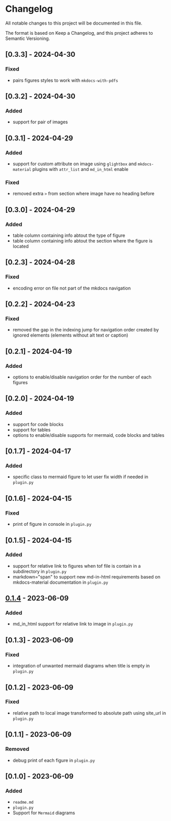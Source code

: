 # Changelog

All notable changes to this project will be documented in this file.

The format is based on Keep a Changelog, and this project adheres to Semantic Versioning.

## [0.3.3] - 2024-04-30

### Fixed

- pairs figures styles to work with `mkdocs-with-pdfs`

## [0.3.2] - 2024-04-30

### Added

- support for pair of images

## [0.3.1] - 2024-04-29

### Added

- support for custom attribute on image using `glightbox` and `mkdocs-material` plugins with `attr_list` and `md_in_html` enable

### Fixed

- removed extra `>` from section where image have no heading before

## [0.3.0] - 2024-04-29

### Added

- table column containing info abtout the type of figure
- table column containing info abtout the section where the figure is located

## [0.2.3] - 2024-04-28

### Fixed

- encoding error on file not part of the mkdocs navigation

## [0.2.2] - 2024-04-23

### Fixed

- removed the gap in the indexing jump for navigation order created by ignored elements (elements without alt text or caption)

## [0.2.1] - 2024-04-19

### Added

- options to enable/disable navigation order for the number of each figures

## [0.2.0] - 2024-04-19

### Added

- support for code blocks
- support for tables
- options to enable/disable supports for mermaid, code blocks and tables

## [0.1.7] - 2024-04-17

### Added

- specific class to mermaid figure to let user fix width if needed in `plugin.py`

## [0.1.6] - 2024-04-15

### Fixed

- print of figure in console in `plugin.py`

## [0.1.5] - 2024-04-15

### Added

- support for relative link to figures when tof file is contain in a subdirectory in `plugin.py`
- markdown="span" to support new md-in-html requirements based on mkdocs-material documentation in `plugin.py`

## [0.1.4] - 2023-06-09

### Added

- md_in_html support for relative link to image in `plugin.py`

## [0.1.3] - 2023-06-09

### Fixed

- integration of unwanted mermaid diagrams when title is empty in `plugin.py`

## [0.1.2] - 2023-06-09

### Fixed

- relative path to local image transformed to absolute path using site_url in `plugin.py`

## [0.1.1] - 2023-06-09

### Removed

- debug print of each figure in `plugin.py`

## [0.1.0] - 2023-06-09

### Added

- `readme.md`
- `plugin.py`
- Support for `Mermaid` diagrams

[0.1.4]: https://gitlab.com/cfpt-mkdocs-plugins/mkdocs-table-of-figures/-/releases/v0.1.4